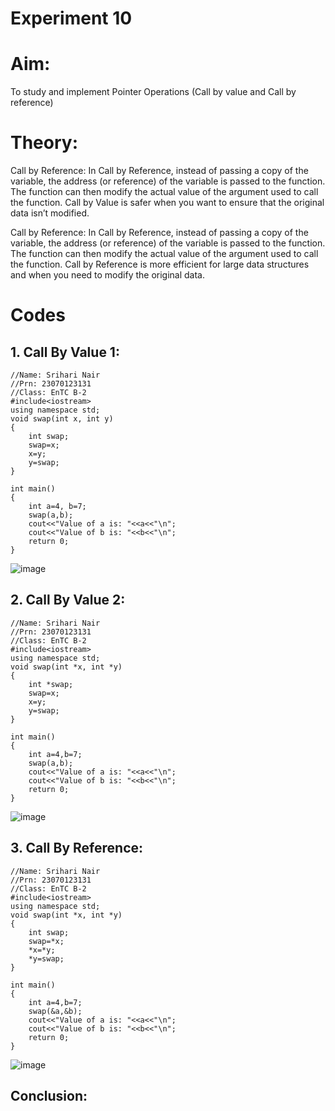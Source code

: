 # Experiment 10

# Aim:
To study and implement Pointer Operations (Call by value and Call by reference)

# Theory:
Call by Reference: In Call by Reference, instead of passing a copy of the variable, the address (or reference) of the variable is passed to the function. The function can then modify the actual value of the argument used to call the function.
Call by Value is safer when you want to ensure that the original data isn’t modified.

Call by Reference: In Call by Reference, instead of passing a copy of the variable, the address (or reference) of the variable is passed to the function. The function can then modify the actual value of the argument used to call the function.
Call by Reference is more efficient for large data structures and when you need to modify the original data.

# Codes 
## 1. Call By Value 1:
~~~
//Name: Srihari Nair
//Prn: 23070123131
//Class: EnTC B-2
#include<iostream> 
using namespace std; 
void swap(int x, int y) 
{
    int swap;
    swap=x;
    x=y;
    y=swap;
}

int main() 
{
    int a=4, b=7;
    swap(a,b);
    cout<<"Value of a is: "<<a<<"\n";
    cout<<"Value of b is: "<<b<<"\n";
    return 0;
}
~~~
![image](https://github.com/user-attachments/assets/0483aeeb-6d7f-4087-a1ce-1f23ce8f427b)

## 2. Call By Value 2:
~~~
//Name: Srihari Nair
//Prn: 23070123131
//Class: EnTC B-2
#include<iostream> 
using namespace std; 
void swap(int *x, int *y) 
{
    int *swap;
    swap=x;
    x=y;
    y=swap;
}

int main() 
{
    int a=4,b=7;
    swap(a,b);
    cout<<"Value of a is: "<<a<<"\n";
    cout<<"Value of b is: "<<b<<"\n";
    return 0;
}
~~~
![image](https://github.com/user-attachments/assets/fe79dbef-e8a3-455a-b37f-480cae95a1e0)

## 3. Call By Reference:
~~~
//Name: Srihari Nair
//Prn: 23070123131
//Class: EnTC B-2
#include<iostream> 
using namespace std; 
void swap(int *x, int *y) 
{
    int swap;
    swap=*x;
    *x=*y;
    *y=swap;
}

int main() 
{
    int a=4,b=7;
    swap(&a,&b);
    cout<<"Value of a is: "<<a<<"\n";
    cout<<"Value of b is: "<<b<<"\n";
    return 0;
}
~~~

![image](https://github.com/user-attachments/assets/697e29ba-f23f-4bdd-9ed6-20d01378c986)

## Conclusion: 

